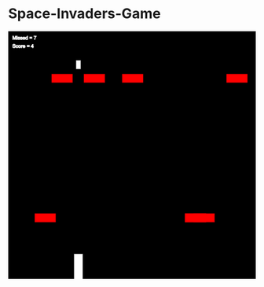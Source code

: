 # Space-Invaders-Game
![alt text](https://github.com/rinovethamoses97/Space-Invaders-Game/blob/master/public/output.png)
